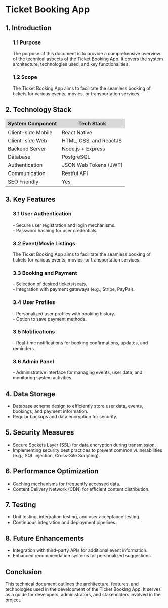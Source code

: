 # Ticket Booking App

 <div>
  <h2><b>1. Introduction</b></h2>
  <ol>
      <h3><b>1.1 Purpose</b></h3>
      The purpose of this document is to provide a comprehensive overview of the technical aspects of the Ticket Booking App. It covers the system architecture, technologies used, and key functionalities.
      <h3><b>1.2 Scope</b></h3>
      The Ticket Booking App aims to facilitate the seamless booking of tickets for various events, movies, or transportation services.
  </ol>
 </div>

## 2. Technology Stack
  <table>
    <thead>
      <tr style="background-color: #d9d9d9;">
      <th>System Component</th>
      <th>Tech Stack</th>
      </tr>
    </thead>
    <tbody>
      <tr>
        <td>Client-side Mobile</td>
        <td>React Native</td>
      </tr>
      <tr>
        <td>Client-side Web</td>
        <td>HTML, CSS, and ReactJS</td>
      </tr>
      <tr>
        <td>Backend Server</td>
        <td>Node.js + Express</td>
      </tr>
      <tr>
        <td>Database</td>
        <td>PostgreSQL</td>
      </tr>
      <tr>
        <td>Authentication</td>
        <td>JSON Web Tokens (JWT)</td>
      </tr>
      <tr>
        <td>Communication</td>
        <td>Restful API</td>
      </tr>
      <tr>
        <td>SEO Friendly</td>
        <td>Yes</td>
      </tr>
    </tbody>
  </table>

 <div>
  <h2><b>3. Key Features</b></h2>
  <ol>
      <h3><b>3.1 User Authentication</b></h3>
      - Secure user registration and login mechanisms. </br>
      - Password hashing for user credentials.
      <h3><b>3.2 Event/Movie Listings</b></h3>
      The Ticket Booking App aims to facilitate the seamless booking of tickets for various events, movies, or transportation services.
      <h3><b>3.3 Booking and Payment</b></h3>
      - Selection of desired tickets/seats. </br>
      - Integration with payment gateways (e.g., Stripe, PayPal).
      <h3><b>3.4 User Profiles</b></h3>
      - Personalized user profiles with booking history. </br>
      - Option to save payment methods.
      <h3><b>3.5 Notifications</b></h3>
      - Real-time notifications for booking confirmations, updates, and reminders.
      <h3><b>3.6 Admin Panel</b></h3>
      - Administrative interface for managing events, user data, and monitoring system activities.
  </ol>
 </div>

## 4. Data Storage

- Database schema design to efficiently store user data, events, bookings, and payment information.
- Regular backups and data encryption for security.

## 5. Security Measures

- Secure Sockets Layer (SSL) for data encryption during transmission.
- Implementing security best practices to prevent common vulnerabilities (e.g., SQL injection, Cross-Site Scripting).

## 6. Performance Optimization

- Caching mechanisms for frequently accessed data.
- Content Delivery Network (CDN) for efficient content distribution.

## 7. Testing

- Unit testing, integration testing, and user acceptance testing.
- Continuous integration and deployment pipelines.

## 8. Future Enhancements

- Integration with third-party APIs for additional event information.
- Enhanced recommendation systems for personalized suggestions.

## Conclusion

This technical document outlines the architecture, features, and technologies used in the development of the Ticket Booking App. It serves as a guide for developers, administrators, and stakeholders involved in the project.


